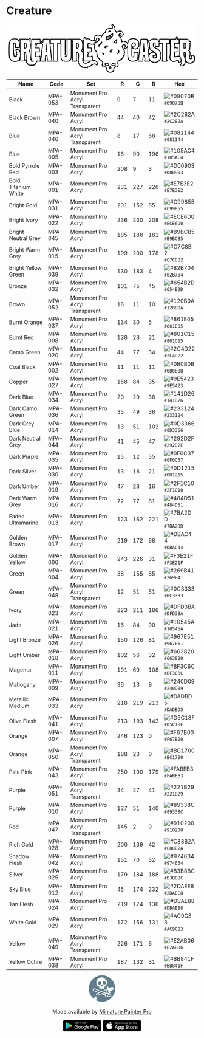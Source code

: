 # Creature
![Creature](../logos/Creature.png "Creature")

|Name|Code|Set|R|G|B|Hex|
|---|---|---|---|---|---|---|
|Black|MPA-053|Monument Pro Acryl Transparent|9|7|11|![#09070B](https://placehold.co/15x15/09070B/09070B.png) `#09070B`|
|Black Brown|MPA-040|Monument Pro Acryl|44|40|42|![#2C282A](https://placehold.co/15x15/2C282A/2C282A.png) `#2C282A`|
|Blue|MPA-046|Monument Pro Acryl Transparent|8|17|68|![#081144](https://placehold.co/15x15/081144/081144.png) `#081144`|
|Blue|MPA-005|Monument Pro Acryl|16|90|196|![#105AC4](https://placehold.co/15x15/105AC4/105AC4.png) `#105AC4`|
|Bold Pyrrole Red|MPA-003|Monument Pro Acryl|208|9|3|![#D00903](https://placehold.co/15x15/D00903/D00903.png) `#D00903`|
|Bold Titanium White|MPA-001|Monument Pro Acryl|231|227|226|![#E7E3E2](https://placehold.co/15x15/E7E3E2/E7E3E2.png) `#E7E3E2`|
|Bright Gold|MPA-031|Monument Pro Acryl|201|152|85|![#C99855](https://placehold.co/15x15/C99855/C99855.png) `#C99855`|
|Bright Ivory|MPA-022|Monument Pro Acryl|236|230|208|![#ECE6D0](https://placehold.co/15x15/ECE6D0/ECE6D0.png) `#ECE6D0`|
|Bright Neutral Grey|MPA-045|Monument Pro Acryl|185|188|181|![#B9BCB5](https://placehold.co/15x15/B9BCB5/B9BCB5.png) `#B9BCB5`|
|Bright Warm Grey|MPA-015|Monument Pro Acryl|199|200|178|![#C7C8B2](https://placehold.co/15x15/C7C8B2/C7C8B2.png) `#C7C8B2`|
|Bright Yellow Green|MPA-039|Monument Pro Acryl|130|183|4|![#82B704](https://placehold.co/15x15/82B704/82B704.png) `#82B704`|
|Bronze|MPA-032|Monument Pro Acryl|101|75|45|![#654B2D](https://placehold.co/15x15/654B2D/654B2D.png) `#654B2D`|
|Brown|MPA-052|Monument Pro Acryl Transparent|18|11|10|![#120B0A](https://placehold.co/15x15/120B0A/120B0A.png) `#120B0A`|
|Burnt Orange|MPA-037|Monument Pro Acryl|134|30|5|![#861E05](https://placehold.co/15x15/861E05/861E05.png) `#861E05`|
|Burnt Red|MPA-008|Monument Pro Acryl|128|28|21|![#801C15](https://placehold.co/15x15/801C15/801C15.png) `#801C15`|
|Camo Green|MPA-020|Monument Pro Acryl|44|77|34|![#2C4D22](https://placehold.co/15x15/2C4D22/2C4D22.png) `#2C4D22`|
|Coal Black|MPA-002|Monument Pro Acryl|11|11|11|![#0B0B0B](https://placehold.co/15x15/0B0B0B/0B0B0B.png) `#0B0B0B`|
|Copper|MPA-027|Monument Pro Acryl|158|84|35|![#9E5423](https://placehold.co/15x15/9E5423/9E5423.png) `#9E5423`|
|Dark Blue|MPA-034|Monument Pro Acryl|20|29|38|![#141D26](https://placehold.co/15x15/141D26/141D26.png) `#141D26`|
|Dark Camo Green|MPA-036|Monument Pro Acryl|35|49|36|![#233124](https://placehold.co/15x15/233124/233124.png) `#233124`|
|Dark Grey Blue|MPA-014|Monument Pro Acryl|13|51|102|![#0D3366](https://placehold.co/15x15/0D3366/0D3366.png) `#0D3366`|
|Dark Neutral Grey|MPA-044|Monument Pro Acryl|41|45|47|![#292D2F](https://placehold.co/15x15/292D2F/292D2F.png) `#292D2F`|
|Dark Purple|MPA-035|Monument Pro Acryl|15|12|55|![#0F0C37](https://placehold.co/15x15/0F0C37/0F0C37.png) `#0F0C37`|
|Dark Silver|MPA-030|Monument Pro Acryl|13|18|21|![#0D1215](https://placehold.co/15x15/0D1215/0D1215.png) `#0D1215`|
|Dark Umber|MPA-019|Monument Pro Acryl|47|28|16|![#2F1C10](https://placehold.co/15x15/2F1C10/2F1C10.png) `#2F1C10`|
|Dark Warm Grey|MPA-016|Monument Pro Acryl|72|77|81|![#484D51](https://placehold.co/15x15/484D51/484D51.png) `#484D51`|
|Faded Ultramarine|MPA-013|Monument Pro Acryl|123|162|221|![#7BA2DD](https://placehold.co/15x15/7BA2DD/7BA2DD.png) `#7BA2DD`|
|Golden Brown|MPA-017|Monument Pro Acryl|219|172|68|![#DBAC44](https://placehold.co/15x15/DBAC44/DBAC44.png) `#DBAC44`|
|Golden Yellow|MPA-006|Monument Pro Acryl|243|226|31|![#F3E21F](https://placehold.co/15x15/F3E21F/F3E21F.png) `#F3E21F`|
|Green|MPA-004|Monument Pro Acryl|38|155|65|![#269B41](https://placehold.co/15x15/269B41/269B41.png) `#269B41`|
|Green|MPA-048|Monument Pro Acryl Transparent|12|51|51|![#0C3333](https://placehold.co/15x15/0C3333/0C3333.png) `#0C3333`|
|Ivory|MPA-023|Monument Pro Acryl|223|211|186|![#DFD3BA](https://placehold.co/15x15/DFD3BA/DFD3BA.png) `#DFD3BA`|
|Jade|MPA-021|Monument Pro Acryl|16|84|90|![#10545A](https://placehold.co/15x15/10545A/10545A.png) `#10545A`|
|Light Bronze|MPA-026|Monument Pro Acryl|150|126|81|![#967E51](https://placehold.co/15x15/967E51/967E51.png) `#967E51`|
|Light Umber|MPA-018|Monument Pro Acryl|102|56|32|![#663820](https://placehold.co/15x15/663820/663820.png) `#663820`|
|Magenta|MPA-011|Monument Pro Acryl|191|60|108|![#BF3C6C](https://placehold.co/15x15/BF3C6C/BF3C6C.png) `#BF3C6C`|
|Mahogany|MPA-009|Monument Pro Acryl|36|13|9|![#240D09](https://placehold.co/15x15/240D09/240D09.png) `#240D09`|
|Metallic Medium|MPA-033|Monument Pro Acryl|218|219|213|![#DADBD5](https://placehold.co/15x15/DADBD5/DADBD5.png) `#DADBD5`|
|Olive Flesh|MPA-041|Monument Pro Acryl|213|193|143|![#D5C18F](https://placehold.co/15x15/D5C18F/D5C18F.png) `#D5C18F`|
|Orange|MPA-007|Monument Pro Acryl|246|123|0|![#F67B00](https://placehold.co/15x15/F67B00/F67B00.png) `#F67B00`|
|Orange|MPA-050|Monument Pro Acryl Transparent|188|23|0|![#BC1700](https://placehold.co/15x15/BC1700/BC1700.png) `#BC1700`|
|Pale Pink|MPA-043|Monument Pro Acryl|250|190|179|![#FABEB3](https://placehold.co/15x15/FABEB3/FABEB3.png) `#FABEB3`|
|Purple|MPA-051|Monument Pro Acryl Transparent|34|27|41|![#221B29](https://placehold.co/15x15/221B29/221B29.png) `#221B29`|
|Purple|MPA-010|Monument Pro Acryl|137|51|140|![#89338C](https://placehold.co/15x15/89338C/89338C.png) `#89338C`|
|Red|MPA-047|Monument Pro Acryl Transparent|145|2|0|![#910200](https://placehold.co/15x15/910200/910200.png) `#910200`|
|Rich Gold|MPA-028|Monument Pro Acryl|200|139|42|![#C88B2A](https://placehold.co/15x15/C88B2A/C88B2A.png) `#C88B2A`|
|Shadow Flesh|MPA-042|Monument Pro Acryl|151|70|52|![#974634](https://placehold.co/15x15/974634/974634.png) `#974634`|
|Silver|MPA-025|Monument Pro Acryl|179|184|188|![#B3B8BC](https://placehold.co/15x15/B3B8BC/B3B8BC.png) `#B3B8BC`|
|Sky Blue|MPA-012|Monument Pro Acryl|45|174|232|![#2DAEE8](https://placehold.co/15x15/2DAEE8/2DAEE8.png) `#2DAEE8`|
|Tan Flesh|MPA-024|Monument Pro Acryl|219|174|136|![#DBAE88](https://placehold.co/15x15/DBAE88/DBAE88.png) `#DBAE88`|
|White Gold|MPA-029|Monument Pro Acryl|172|156|131|![#AC9C83](https://placehold.co/15x15/AC9C83/AC9C83.png) `#AC9C83`|
|Yellow|MPA-049|Monument Pro Acryl Transparent|226|171|6|![#E2AB06](https://placehold.co/15x15/E2AB06/E2AB06.png) `#E2AB06`|
|Yellow Ochre|MPA-038|Monument Pro Acryl|187|132|31|![#BB841F](https://placehold.co/15x15/BB841F/BB841F.png) `#BB841F`|
<p align="center"><img src="../logos/logo_rnd.png" height="70" /></p>
<p align="center">Made available by <a href="https://miniaturepainterpro.app/">Miniature Painter Pro</a></p>
<p align="center">
<a href="https://play.google.com/store/apps/details?id=com.rfsp.paintmaster"> <img src="../logos/Android.png" height="30" /></a>
<a href="https://apps.apple.com/us/app/miniature-painter-pro/id1495938928"> <img src="../logos/iOS.png" height="30" /></a>
</p>
